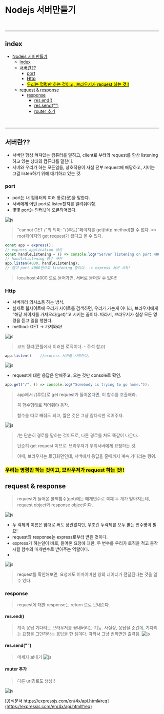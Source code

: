# Nodejs 서버만들기


<br>

---

## index
<!-- TOC -->

- [Nodejs 서버만들기](#nodejs-서버만들기)
  - [index](#index)
  - [서버란??](#서버란)
    - [port](#port)
    - [Http](#http)
    - [<mark>우리는 명령만 하는 것이고, 브라우저가 request 하는 것!!</mark>](#mark우리는-명령만-하는-것이고-브라우저가-request-하는-것mark)
  - [request & response](#request--response)
    - [response](#response)
      - [res.end()](#resend)
      - [res.send("")](#ressend)
      - [router 추가](#router-추가)

<!-- /TOC -->
<br>

--- 

## 서버란??

* 서버란 항상 켜져있는 컴퓨터를 말하고, client로 부터의 request를 항상 listening 하고 있는 상태의 컴퓨터를 말한다.
* 서버와 우리가 하는 모든일들, 상호작용이 사실 전부 request에 해당하고, 서버는 그걸 listen하기 위해 대기하고 있는 것.


### port 

* port는 내 컴퓨터의 여러 통로(문)을 말한다.
* 서버에게 어떤 port로 listen할지를 알려줘야함.
* 몇몇 port는 인터넷에 오픈되어있다.


![js](/Image/js/n22.PNG)

> "cannot GET /"의 의미: "/(루트)"페이지를 get(http method)할 수 없다. => root페이지의 get request가 왔다고 볼 수 있다.

```js
const app = express();
// express application 생성
const handleListening = () => console.log("Server listening on port 4000");
// handleListening 함수 구현
app.listen(4000, handleListening);
// 앱이 port 4000번으로 listening 중이다. -> express 서버 시작!
```

> localhost:4000 으로 들어가면, 서버로 들어갈 수 있다!!

### Http

* 서버끼리 의사소통 하는 방식.
* 실제로 웹사이트에 우리가 사이트를 검색하면, 우리가 가는게 아니라, 브라우저에게 "해당 페이지를 가져오라(get)"고 시키는 꼴이다. 따라서, 브라우저가 실상 모든 명령을 듣고 일을 행한다.
* method: GET -> 가져와라! 


![js](/Image/js/n23.PNG)
>코드 정리(큰틀에서 이러한 로직이다. - 주석 참고)

```js
app.listen()    //express 서버를 시작한다. 
```


![js](/Image/js/n24.PNG)

* request에 대한 응답은 안해주고, 오는 것만 console로 확인.
```js
app.get("/", () => console.log("Somebody is trying to go home."));
```

> app에서 /(루트)로 get request가 들어온다면, 이 함수를 호출해라.
>
> 꼭 함수형태로 적어줘야 동작.
> 
> 함수를 따로 빼줘도 되고, 짧은 것은 그냥 람다식만 적어주자.

![js](/Image/js/n25.PNG)

> /는 단순히 경로를 말하는 것이므로, 다른 경로를 쳐도 똑같이 나온다.
>
> 단순히 get request 이므로. 브라우저가 우리서버에게 요청하는 것.
>
> 이때, 브라우저는 로딩화면인데, 서버에서 응답을 줄때까지 계속 기다리는 행위.


### <mark>우리는 명령만 하는 것이고, 브라우저가 request 하는 것!!</mark> 



## request & response

> request가 들어온 콜백함수(get)에는 매개변수로 객체 두 개가 받아지는데, request object와 response object이다.

![js](/Image/js/n26.PNG)

* 두 객체의 이름은 맘대로 써도 상관없지만, 무조건 두객체를 모두 받는 변수명이 필요!
* request와 response는 express로부터 받은 것이다.
* express가 하는일이 바로, 들어온 요청에 대한, 두 변수를 우리가 로직을 적고 동작시킬 함수의 매개변수로 받아주는 역할이다.
* 

![js](/Image/js/n26.PNG)
> request를 확인해보면, 요청에도 어마어마한 양의 데이터가 전달된다는 것을 알 수 있다.

### response
> request에 대한 response는 return 으로 보내준다.

#### res.end()
> 계속 응답 기다리는 브라우저를 끝내버리는 기능.
> 사실상, 응답을 준건데, 기다리는 요청을 그만하라는 응답을 한 셈이다.
> 따라서 그냥 빈화면만 출력됨.
![js](/Image/js/n27.PNG)

#### res.send("")
> 메세지 보내기
![js](/Image/js/n28.PNG)

#### router 추가
> 다른 url경로도 생성!!

![js](/Image/js/n29.PNG)

[공식문서 https://expressjs.com/en/4x/api.html#req](https://expressjs.com/en/4x/api.html#req)

